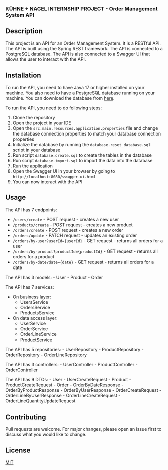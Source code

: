 ### KÜHNE + NAGEL INTERNSHIP PROJECT - Order Management System API

## Description
This project is an API for an Order Management System. 
It is a RESTful API.
The API is built using the Spring REST framework. 
The API is connected to a PostgreSQL database. 
The API is also connected to a Swagger UI that allows the user to interact with the API.


## Installation
To run the API, you need to have Java 17 or higher installed on your machine.
You also need to have a PostgreSQL database running on your machine.
You can download the database from [here](https://www.postgresql.org/download/).

To run the API, you need to do following steps:
1. Clone the repository
2. Open the project in your IDE
3. Open the `src.main.resources.application.properties` file and change the database connection properties 
to match your database connection properties
4. Initialize the database by running the `database.reset_database.sql` script in your database
5. Run script `database.create.sql` to create the tables in the database
6. Run script `database.import.sql` to import the data into the database
7. Run the application
8. Open the Swagger UI in your browser by going to `http://localhost:8080/swagger-ui.html`
9. You can now interact with the API


## Usage
The API has 7 endpoints:
 - `/users/create` - POST request - creates a new user
 - `/products/create` - POST request - creates a new product
 - `/orders/create` - POST request - creates a new order
 - `/orders/update` - PATCH request - updates an existing order
 - `/orders/by-user?userId={userId}` - GET request - returns all orders for a user
 - `/orders/by-product?productId={productId}` - GET request - returns all orders for a product
 - `/orders/by-date?date={date}` - GET request - returns all orders for a date

The API has 3 models:
    - User
    - Product
    - Order

The API has 7 services:
 - On business layer:
    - UsersService 
    - OrdersService 
    - ProductsService
 - On data access layer:
   - UserService
   - OrderService
   - OrderLineService
   - ProductService

The API has 5 repositories:
    - UserRepository
    - ProductRepository
    - OrderRepository
    - OrderLineRepository

The API has 3 controllers:
    - UserController
    - ProductController
    - OrderController

The API has 9 DTOs:
    - User
        -  UserCreateRequest
    - Product
        - ProductCreateRequest
    - Order
        - OrderByDateResponse
        - OrderByProductResponse
        - OrderByUserResponse
        - OrderCreateRequest
        - OrderLineByUserResponse
        - OrderLineCreateRequest
        - OrderLineQuantityUpdateRequest


## Contributing
Pull requests are welcome. For major changes, please open an issue first to discuss what you would like to change.


## License
[MIT](https://choosealicense.com/licenses/mit/)



 


